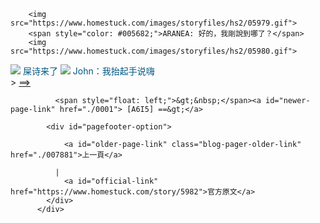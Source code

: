 ﻿<html>

        <img src="https://www.homestuck.com/images/storyfiles/hs2/05979.gif">
        <span style="color: #005682;">ARANEA: 好的，我剛說到哪了？</span>
        <img src="https://www.homestuck.com/images/storyfiles/hs2/05980.gif">

<img src="https://www.homestuck2.com/assets/panels/00001.gif">
        <span style="color: #005682;">屎诗来了</span>
<img src="https://www.homestuck.com/images/storyfiles/hs2/07923.gif"> 
<span style="color: #005682;">John：我抬起手说嗨</span>
<div>
            <span class="">&gt;</span>
            <a href="/story/2">==&gt; </a><br>
          </div>
<div class="pagefoot">
            
              <span style="float: left;">&gt;&nbsp;</span><a id="newer-page-link" href="./0001"> [A6I5] ==&gt;</a>
            
            <div id="pagefooter-option">
              
                <a id="older-page-link" class="blog-pager-older-link" href="./007881">上一頁</a>
              
              |
                <a id="official-link" href="https://www.homestuck.com/story/5982">官方原文</a>
            </div>
          </div>
